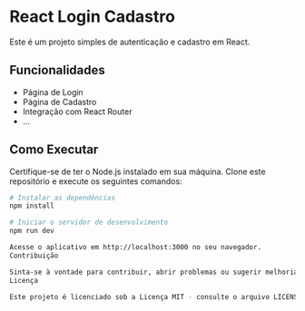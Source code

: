 # React Login Cadastro

Este é um projeto simples de autenticação e cadastro em React.

## Funcionalidades

- Página de Login
- Página de Cadastro
- Integração com React Router
- ...

## Como Executar

Certifique-se de ter o Node.js instalado em sua máquina. Clone este repositório e execute os seguintes comandos:

```bash
# Instalar as dependências
npm install

# Iniciar o servidor de desenvolvimento
npm run dev

Acesse o aplicativo em http://localhost:3000 no seu navegador.
Contribuição

Sinta-se à vontade para contribuir, abrir problemas ou sugerir melhorias. Toda contribuição é bem-vinda!
Licença

Este projeto é licenciado sob a Licença MIT - consulte o arquivo LICENSE para obter detalhes.